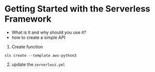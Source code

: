 # Getting Started with the Serverless Framework

* What is it and why should you use it?
* how to create a simple API


1. Create function
```
sls create --template aws-python3
```

2. update the `serverless.yml`
